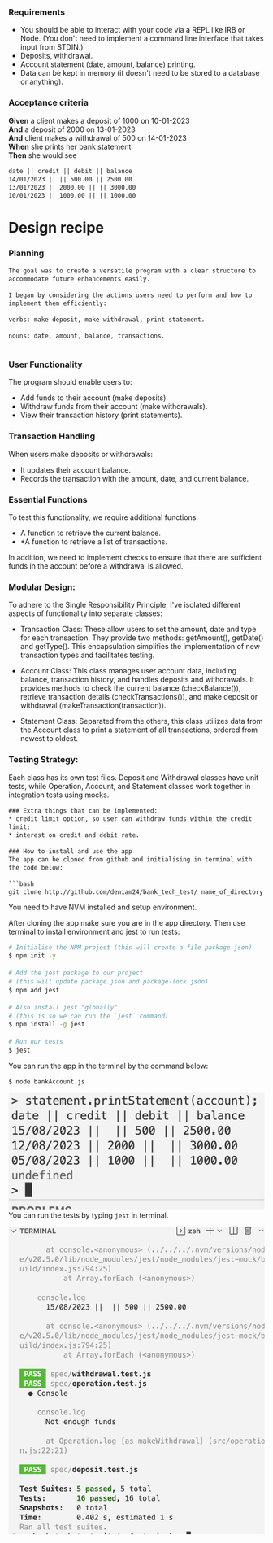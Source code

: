 ### Requirements

* You should be able to interact with your code via a REPL like IRB or Node.  (You don't need to implement a command line interface that takes input from STDIN.)
* Deposits, withdrawal.
* Account statement (date, amount, balance) printing.
* Data can be kept in memory (it doesn't need to be stored to a database or anything).

### Acceptance criteria

**Given** a client makes a deposit of 1000 on 10-01-2023  
**And** a deposit of 2000 on 13-01-2023  
**And** client makes a withdrawal of 500 on 14-01-2023  
**When** she prints her bank statement  
**Then** she would see

```
date || credit || debit || balance
14/01/2023 || || 500.00 || 2500.00
13/01/2023 || 2000.00 || || 3000.00
10/01/2023 || 1000.00 || || 1000.00
```
# Design recipe

### Planning
```
The goal was to create a versatile program with a clear structure to accommodate future enhancements easily.

I began by considering the actions users need to perform and how to implement them efficiently:

verbs: make deposit, make withdrawal, print statement.

nouns: date, amount, balance, transactions.


```
### User Functionality
The program should enable users to:
* Add funds to their account (make deposits).
* Withdraw funds from their account (make withdrawals).
* View their transaction history (print statements).

### Transaction Handling
When users make deposits or withdrawals:
* It updates their account balance.
* Records the transaction with the amount, date, and current balance.

### Essential Functions
To test this functionality, we require additional functions:
* A function to retrieve the current balance.
* *A function to retrieve a list of transactions.

In addition, we need to implement checks to ensure that there are sufficient funds in the account before a withdrawal is allowed.

### Modular Design:

To adhere to the Single Responsibility Principle, I've isolated different aspects of functionality into separate classes:

* Transaction Class: These allow users to set the amount, date and type for each transaction. They provide two methods: getAmount(), getDate() and getType(). This encapsulation simplifies the implementation of new transaction types and facilitates testing.

* Account Class: This class manages user account data, including balance, transaction history, and handles deposits and withdrawals. It provides methods to check the current balance (checkBalance()), retrieve transaction details (checkTransactions()), and make deposit or withdrawal (makeTransaction(transaction)).

* Statement Class: Separated from the others, this class utilizes data from the Account class to print a statement of all transactions, ordered from newest to oldest.

### Testing Strategy:
Each class has its own test files. Deposit and Withdrawal classes have unit tests, while Operation, Account, and Statement classes work together in integration tests using mocks.
```
### Extra things that can be implemented:
* credit limit option, so user can withdraw funds within the credit limit;
* interest on credit and debit rate.

### How to install and use the app
The app can be cloned from github and initialising in terminal with the code below:

```bash
git clone http://github.com/deniam24/bank_tech_test/ name_of_directory
```
You need to have NVM installed and setup environment.

After cloning the app make sure you are in the app directory. Then use terminal to install environment and jest to run tests:

```bash
# Initialise the NPM project (this will create a file package.json)
$ npm init -y

# Add the jest package to our project
# (this will update package.json and package-lock.json)
$ npm add jest

# Also install jest "globally"
# (this is so we can run the `jest` command)
$ npm install -g jest

# Run our tests
$ jest
```

You can run the app in the terminal by the command below:
```bash
$ node bankAccount.js
```
![Alt text](statement.png)
You can run the tests by typing `jest` in terminal.

![Alt text](tests.png)